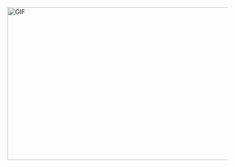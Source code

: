 
<img align="center" alt="GIF" height="350px" width="800px" src="https://i.pinimg.com/originals/4c/d6/ea/4cd6eaa599851725aa5a195d162fb20d.gif" /> 
